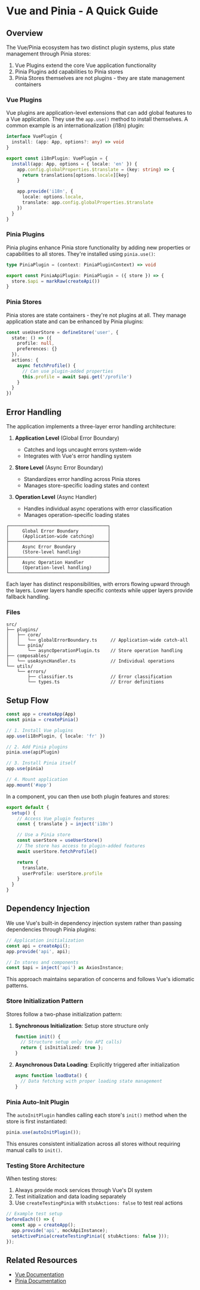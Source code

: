 # Vue and Pinia - A Quick Guide

## Overview

The Vue/Pinia ecosystem has two distinct plugin systems, plus state management through Pinia stores:

1. Vue Plugins extend the core Vue application functionality
2. Pinia Plugins add capabilities to Pinia stores
3. Pinia Stores themselves are not plugins - they are state management containers

### Vue Plugins
Vue plugins are application-level extensions that can add global features to a Vue application. They use the `app.use()` method to install themselves. A common example is an internationalization (i18n) plugin:

```typescript
interface VuePlugin {
  install: (app: App, options?: any) => void
}

export const i18nPlugin: VuePlugin = {
  install(app: App, options = { locale: 'en' }) {
    app.config.globalProperties.$translate = (key: string) => {
      return translations[options.locale][key]
    }

    app.provide('i18n', {
      locale: options.locale,
      translate: app.config.globalProperties.$translate
    })
  }
}
```

### Pinia Plugins
Pinia plugins enhance Pinia store functionality by adding new properties or capabilities to all stores. They're installed using `pinia.use()`:

```typescript
type PiniaPlugin = (context: PiniaPluginContext) => void

export const PiniaApiPlugin: PiniaPlugin = ({ store }) => {
  store.$api = markRaw(createApi())
}
```

### Pinia Stores
Pinia stores are state containers - they're not plugins at all. They manage application state and can be enhanced by Pinia plugins:

```typescript
const useUserStore = defineStore('user', {
  state: () => ({
    profile: null,
    preferences: {}
  }),
  actions: {
    async fetchProfile() {
      // Can use plugin-added properties
      this.profile = await $api.get('/profile')
    }
  }
})
```

## Error Handling

The application implements a three-layer error handling architecture:

1. **Application Level** (Global Error Boundary)
   - Catches and logs uncaught errors system-wide
   - Integrates with Vue's error handling system

2. **Store Level** (Async Error Boundary)
   - Standardizes error handling across Pinia stores
   - Manages store-specific loading states and context

3. **Operation Level** (Async Handler)
   - Handles individual async operations with error classification
   - Manages operation-specific loading states

```
┌─────────────────────────────────────┐
│     Global Error Boundary           │
│     (Application-wide catching)     │
├─────────────────────────────────────┤
│     Async Error Boundary            │
│     (Store-level handling)          │
├─────────────────────────────────────┤
│     Async Operation Handler         │
│     (Operation-level handling)      │
└─────────────────────────────────────┘
```

Each layer has distinct responsibilities, with errors flowing upward through the layers. Lower layers handle specific contexts while upper layers provide fallback handling.

### Files

```
src/
├── plugins/
│   ├── core/
│   │   └── globalErrorBoundary.ts     // Application-wide catch-all
│   └── pinia/
│       └── asyncOperationPlugin.ts    // Store operation handling
├── composables/
│   └── useAsyncHandler.ts             // Individual operations
└── utils/
    └── errors/
        ├── classifier.ts              // Error classification
        └── types.ts                   // Error definitions
```



## Setup Flow

```typescript
const app = createApp(App)
const pinia = createPinia()

// 1. Install Vue plugins
app.use(i18nPlugin, { locale: 'fr' })

// 2. Add Pinia plugins
pinia.use(apiPlugin)

// 3. Install Pinia itself
app.use(pinia)

// 4. Mount application
app.mount('#app')
```

In a component, you can then use both plugin features and stores:

```typescript
export default {
  setup() {
    // Access Vue plugin features
    const { translate } = inject('i18n')

    // Use a Pinia store
    const userStore = useUserStore()
    // The store has access to plugin-added features
    await userStore.fetchProfile()

    return {
      translate,
      userProfile: userStore.profile
    }
  }
}
```

## Dependency Injection

We use Vue's built-in dependency injection system rather than passing dependencies through Pinia plugins:

```typescript
// Application initialization
const api = createApi();
app.provide('api', api);

// In stores and components
const $api = inject('api') as AxiosInstance;
```
This approach maintains separation of concerns and follows Vue's idiomatic patterns.


### Store Initialization Pattern

Stores follow a two-phase initialization pattern:

1. **Synchronous Initialization**: Setup store structure only
   ```typescript
   function init() {
     // Structure setup only (no API calls)
     return { isInitialized: true };
   }
   ```

2. **Asynchronous Data Loading**: Explicitly triggered after initialization
   ```typescript
   async function loadData() {
     // Data fetching with proper loading state management
   }
   ```

### Pinia Auto-Init Plugin

The `autoInitPlugin` handles calling each store's `init()` method when the store is first instantiated:

```typescript
pinia.use(autoInitPlugin());
```

This ensures consistent initialization across all stores without requiring manual calls to `init()`.

### Testing Store Architecture

When testing stores:

1. Always provide mock services through Vue's DI system
2. Test initialization and data loading separately
3. Use `createTestingPinia` with `stubActions: false` to test real actions

```typescript
// Example test setup
beforeEach(() => {
  const app = createApp();
  app.provide('api', mockApiInstance);
  setActivePinia(createTestingPinia({ stubActions: false }));
});
```

## Related Resources

- [Vue Documentation](https://vuejs.org/guide/reusability/plugins.html)
- [Pinia Documentation](https://pinia.vuejs.org/core-concepts/)
